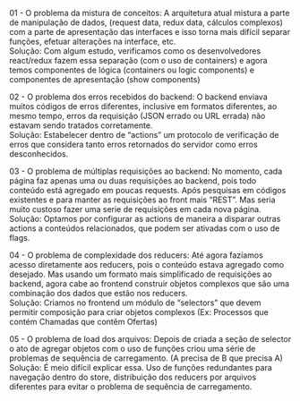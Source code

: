 <!-- @format -->

01 - O problema da mistura de conceitos: A arquitetura atual mistura a parte de manipulação de dados, (request data,
redux data, cálculos complexos) com a parte de apresentação das interfaces e isso torna mais difícil separar funções,
efetuar alterações na interface, etc.  
Solução: Com algum estudo, verificamos como os desenvolvedores react/redux fazem essa separação (com o uso de
containers) e agora temos componentes de lógica (containers ou logic components) e componentes de apresentação (show
components)

02 - O problema dos erros recebidos do backend: O backend enviava muitos códigos de erros diferentes, inclusive em
formatos diferentes, ao mesmo tempo, erros da requisição (JSON errado ou URL errada) não estavam sendo tratados
corretamente.  
Solução: Estabelecer dentro de “actions” um protocolo de verificação de erros que considera tanto erros retornados do
servidor como erros desconhecidos.

03 - O problema de múltiplas requisições ao backend: No momento, cada página faz apenas uma ou duas requisições ao
backend, pois todo conteúdo está agregado em poucas requests. Após pesquisas em códigos existentes e para manter as
requisições ao front mais “REST”. Mas seria muito custoso fazer uma serie de requisições em cada nova página.  
Solução: Optamos por configurar as actions de maneira a disparar outras actions a conteúdos relacionados, que podem ser
ativadas com o uso de flags.

04 - O problema de complexidade dos reducers: Até agora fazíamos acesso diretamente aos reducers, pois o conteúdo estava
agregado como desejado. Mas usando um formato mais simplificado de requisições ao backend, agora cabe ao frontend
construir objetos complexos que são uma combinação dos dados que estão nos reducers.  
Solução: Criamos no frontend um módulo de “selectors” que devem permitir composição para criar objetos complexos (Ex:
Processos que contém Chamadas que contêm Ofertas)

05 - O problema de load dos arquivos: Depois de criada a seção de selector o ato de agregar objetos com o uso de funções
criou uma série de problemas de sequência de carregamento. (A precisa de B que precisa A)  
Solução: É meio difícil explicar essa. Uso de funções redundantes para navegação dentro do store, distribuição dos
reducers por arquivos diferentes para evitar o problema de sequência de carregamento.
